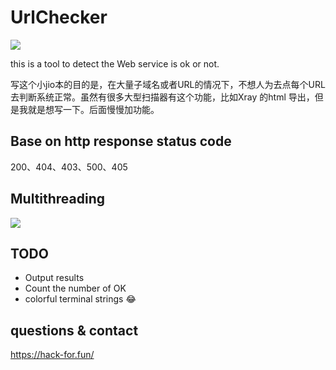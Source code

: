 # UrlChecker

![](https://cdn.jsdelivr.net/gh/ifonly-go2019/PicGo//images/20201012225747.png)


this is a tool to detect the Web service is ok or not.

写这个小jio本的目的是，在大量子域名或者URL的情况下，不想人为去点每个URL去判断系统正常。虽然有很多大型扫描器有这个功能，比如Xray 的html 导出，但是我就是想写一下。后面慢慢加功能。
## Base on http response status code

200、404、403、500、405

## Multithreading

![](https://cdn.jsdelivr.net/gh/ifonly-go2019/PicGo//images/20201012224014.png)


## TODO

- Output results
- Count the number of OK
- colorful terminal strings 😂

## questions & contact 

https://hack-for.fun/
